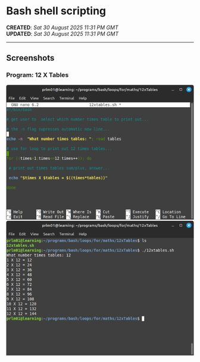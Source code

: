 #  Bash shell scripting  

**CREATED**: *Sat 30 August 2025 11:31 PM GMT*  
**UPDATED**: *Sat 30 August 2025 11:31 PM GMT*  

-----

## Screenshots  

### Program: 12 X Tables  

![Source code](12xTables1.png "Source code")  
![Output](12xTables2.png "Output")
